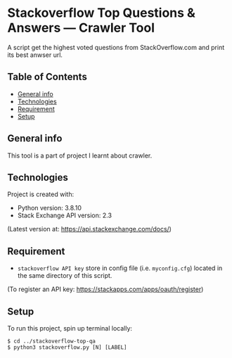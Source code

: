 # Stackoverflow Top Questions & Answers ― Crawler Tool
A script get the highest voted questions from StackOverflow.com and print its best anwser url.

## Table of Contents
* [General info](#general-info)
* [Technologies](#technologies)
* [Requirement](#requirement)
* [Setup](#setup)

## General info
This tool is a part of project I learnt about crawler.

## Technologies
Project is created with:
* Python version: 3.8.10
* Stack Exchange API version: 2.3

(Latest version at: https://api.stackexchange.com/docs/)

## Requirement
* `stackoverflow API key` store in config file (i.e. `myconfig.cfg`) located in the same directory of this script.

(To register an API key: https://stackapps.com/apps/oauth/register)

## Setup
To run this project, spin up terminal locally:
```
$ cd ../stackoverflow-top-qa
$ python3 stackoverflow.py [N] [LABEL]
```
